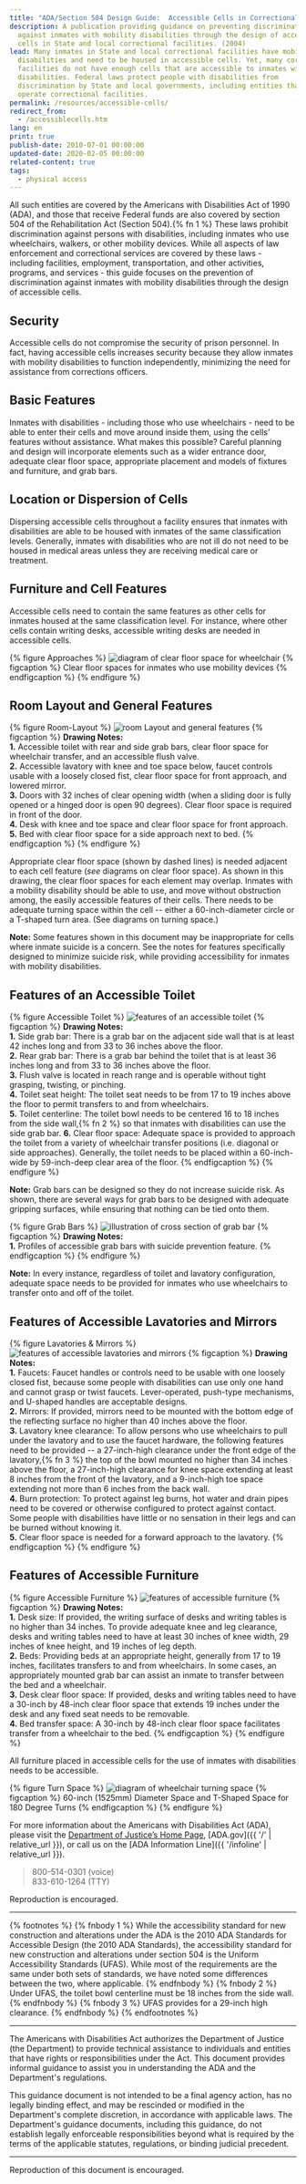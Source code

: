 ```yaml
---
title: "ADA/Section 504 Design Guide:  Accessible Cells in Correctional Facilities"
description: A publication providing guidance on preventing discrimination
  against inmates with mobility disabilities through the design of accessible
  cells in State and local correctional facilities. (2004)
lead: Many inmates in State and local correctional facilities have mobility
  disabilities and need to be housed in accessible cells. Yet, many correctional
  facilities do not have enough cells that are accessible to inmates with
  disabilities. Federal laws protect people with disabilities from
  discrimination by State and local governments, including entities that own or
  operate correctional facilities.
permalink: /resources/accessible-cells/
redirect_from:
  - /accessiblecells.htm
lang: en
print: true
publish-date: 2010-07-01 00:00:00
updated-date: 2020-02-05 00:00:00
related-content: true
tags:
  - physical access
---
```

All such entities are covered by the Americans with Disabilities Act of 1990 (ADA), and those that receive Federal funds are also covered by section 504 of the Rehabilitation Act (Section 504).{% fn 1 %} These laws prohibit discrimination against persons with disabilities, including inmates who use wheelchairs, walkers, or other mobility devices. While all aspects of law enforcement and correctional services are covered by these laws - including facilities, employment, transportation, and other activities, programs, and services - this guide focuses on the prevention of discrimination against inmates with mobility disabilities through the design of accessible cells.

## Security
Accessible cells do not compromise the security of prison personnel. In fact, having accessible cells increases security because they allow inmates with mobility disabilities to function independently, minimizing the need for assistance from corrections officers.

## Basic Features
Inmates with disabilities - including those who use wheelchairs - need to be able to enter their cells and move around inside them, using the cells’ features without assistance. What makes this possible? Careful planning and design will incorporate elements such as a wider entrance door, adequate clear floor space, appropriate placement and models of fixtures and furniture, and grab bars.

## Location or Dispersion of Cells
Dispersing accessible cells throughout a facility ensures that inmates with disabilities are able to be housed with inmates of the same classification levels. Generally, inmates with disabilities who are not ill do not need to be housed in medical areas unless they are receiving medical care or treatment.

## Furniture and Cell Features
Accessible cells need to contain the same features as other cells for inmates housed at the same classification level. For instance, where other cells contain writing desks, accessible writing desks are needed in accessible cells.

{% figure Approaches %}
<img src="{{ '/assets/images/project-images/approaches.gif' | relative_url }}" alt="diagram of clear floor space for wheelchair" />
{% figcaption %}
Clear floor spaces for inmates who use mobility devices
{% endfigcaption %}
{% endfigure %}

## Room Layout and General Features

{% figure Room-Layout %}
<img src="{{ '/assets/images/project-images/prisonroom2.gif' | relative_url }}" alt="room Layout and general features" />
{% figcaption %}
<b>Drawing Notes:</b><br>
<b>1.</b> Accessible toilet with rear and side grab bars, clear floor space for wheelchair transfer, and an accessible flush valve.<br>
<b>2.</b> Accessible lavatory with knee and toe space below, faucet controls usable with a loosely closed fist, clear floor space for front approach, and lowered mirror.<br>
<b>3.</b> Doors with 32 inches of clear opening width (when a sliding door is fully opened or a hinged door is open 90 degrees). Clear floor space is required in front of the door.<br>
<b>4.</b> Desk with knee and toe space and clear floor space for front approach.<br>
<b>5.</b> Bed with clear floor space for a side approach next to bed.
{% endfigcaption %}
{% endfigure %}

Appropriate clear floor space (shown by dashed lines) is needed adjacent to each cell feature (*see* diagrams on clear floor space). As shown in this drawing, the clear floor spaces for each element may overlap. Inmates with a mobility disability should be able to use, and move without obstruction among, the easily accessible features of their cells. There needs to be adequate turning space within the cell -- either a 60-inch-diameter circle or a T-shaped turn area. (See diagrams on turning space.)

**Note:**  Some features shown in this document may be inappropriate for cells where inmate suicide is a concern. See the notes for features specifically designed to minimize suicide risk, while providing accessibility for inmates with mobility disabilities.

## Features of an Accessible Toilet

{% figure Accessible Toilet %}
<img src="{{ '/assets/images/project-images/toilet1.gif' | relative_url }}" alt="features of an accessible toilet" />
{% figcaption %}
<b>Drawing Notes:</b><br>
<b>1.</b> Side grab bar: There is a grab bar on the adjacent side wall that is at least 42 inches long and from 33 to 36 inches above the floor.<br>
<b>2.</b> Rear grab bar: There is a grab bar behind the toilet that is at least 36 inches long and from 33 to 36 inches above the floor.<br>
<b>3.</b> Flush valve is located in reach range and is operable without tight grasping, twisting, or pinching.<br>
<b>4.</b> Toilet seat height: The toilet seat needs to be from 17 to 19 inches above the floor to permit transfers to and from wheelchairs.<br>
<b>5.</b> Toilet centerline: The toilet bowl needs to be centered 16 to 18 inches from the side wall,{% fn 2 %} so that inmates with disabilities can use the side grab bar.
<b>6.</b> Clear floor space: Adequate space is provided to approach the toilet from a variety of wheelchair transfer positions (i.e. diagonal or side approaches). Generally, the toilet needs to be placed within a 60-inch-wide by 59-inch-deep clear area of the floor.
{% endfigcaption %}
{% endfigure %}

<b>Note:</b>  Grab bars can be designed so they do not increase suicide risk. As shown, there are several ways for grab bars to be designed with adequate gripping surfaces, while ensuring that nothing can be tied onto them.

{% figure Grab Bars %}
<img src="{{ '/assets/images/project-images/grab-bars2.gif' | relative_url }}" alt="illustration of cross section of grab bar" />
{% figcaption %}
<b>Drawing Notes:</b><br>
<b>1.</b>  Profiles of accessible grab bars with suicide prevention feature.
{% endfigcaption %}
{% endfigure %}

<b>Note:</b>  In every instance, regardless of toilet and lavatory configuration, adequate space needs to be provided for inmates who use wheelchairs to transfer onto and off of the toilet.

## Features of Accessible Lavatories and Mirrors

{% figure Lavatories & Mirrors %}
<img src="{{ '/assets/images/project-images/toilet2b.gif' | relative_url }}" alt="features of accessible lavatories and mirrors" />
{% figcaption %}
<b>Drawing Notes:</b><br>
<b>1.</b> Faucets: Faucet handles or controls need to be usable with one loosely closed fist, because some people with disabilities can use only one hand and cannot grasp or twist faucets. Lever-operated, push-type mechanisms, and U-shaped handles are acceptable designs.<br>
<b>2.</b> Mirrors: If provided, mirrors need to be mounted with the bottom edge of the reflecting surface no higher than 40 inches above the floor.<br>
<b>3.</b> Lavatory knee clearance: To allow persons who use wheelchairs to pull under the lavatory and to use the faucet hardware, the following features need to be provided -- a 27-inch-high clearance under the front edge of the lavatory,{% fn 3 %} the top of the bowl mounted no higher than 34 inches above the floor, a 27-inch-high clearance for knee space extending at least 8 inches from the front of the lavatory, and a 9-inch-high toe space extending not more than 6 inches from the back wall.<br>
<b>4.</b> Burn protection: To protect against leg burns, hot water and drain pipes need to be covered or otherwise configured to protect against contact. Some people with disabilities have little or no sensation in their legs and can be burned without knowing it.<br>
<b>5.</b>  Clear floor space is needed for a forward approach to the lavatory.
{% endfigcaption %}
{% endfigure %}

## Features of Accessible Furniture

{% figure Accessible Furniture %}
<img src="{{ '/assets/images/project-images/furniture2.gif' | relative_url }}" alt="features of accessible furniture" />
{% figcaption %}
<b>Drawing Notes:</b><br>
<b>1.</b> Desk size: If provided, the writing surface of desks and writing tables is no higher than 34 inches. To provide adequate knee and leg clearance, desks and writing tables need to have at least 30 inches of knee width, 29 inches of knee height, and 19 inches of leg depth.<br>
<b>2.</b> Beds: Providing beds at an appropriate height, generally from 17 to 19 inches, facilitates transfers to and from wheelchairs. In some cases, an appropriately mounted grab bar can assist an inmate to transfer between the bed and a wheelchair.<br>
<b>3.</b> Desk clear floor space: If provided, desks and writing tables need to have a 30-inch by 48-inch clear floor space that extends 19 inches under the desk and any fixed seat needs to be removable.<br>
<b>4.</b> Bed transfer space: A 30-inch by 48-inch clear floor space facilitates transfer from a wheelchair to the bed.
{% endfigcaption %}
{% endfigure %}

All furniture placed in accessible cells for the use of inmates with disabilities needs to be accessible.

{% figure Turn Space %}
<img src="{{ '/assets/images/project-images/figure5.gif' | relative_url }}" alt="diagram of wheelchair turning space" />
{% figcaption %}
60-inch (1525mm) Diameter Space and T-Shaped Space for 180 Degree Turns
{% endfigcaption %}
{% endfigure %}

For more information about the Americans with Disabilities Act (ADA), please visit the [Department of Justice’s Home Page](https://www.justice.gov/crt), [ADA.gov]({{ '/' | relative_url }}), or call us on the [ADA Information Line]({{ '/infoline' | relative_url }}).

>800-514-0301 (voice)<br>
833-610-1264 (TTY)

Reproduction is encouraged.

<hr>
{% footnotes %}
{% fnbody 1 %}
While the accessibility standard for new construction and alterations under the ADA is the 2010 ADA Standards for Accessible Design (the 2010 ADA Standards), the accessibility standard for new construction and alterations under section 504 is the Uniform Accessibility Standards (UFAS).  While most of the requirements are the same under both sets of standards, we have noted some differences between the two, where applicable.
{% endfnbody %}
{% fnbody 2 %}
Under UFAS, the toilet bowl centerline must be 18 inches from the side wall.
{% endfnbody %}
{% fnbody 3 %}
UFAS provides for a 29-inch high clearance.
{% endfnbody %}
{% endfootnotes %}

<hr>
The Americans with Disabilities Act authorizes the Department of Justice (the Department) to provide technical assistance to individuals and entities that have rights or responsibilities under the Act. This document provides informal guidance to assist you in understanding the ADA and the Department's regulations.

This guidance document is not intended to be a final agency action, has no legally binding effect, and may be rescinded or modified in the Department's complete discretion, in accordance with applicable laws. The Department's guidance documents, including this guidance, do not establish legally enforceable responsibilities beyond what is required by the terms of the applicable statutes, regulations, or binding judicial precedent.
<hr>

Reproduction of this document is encouraged.
